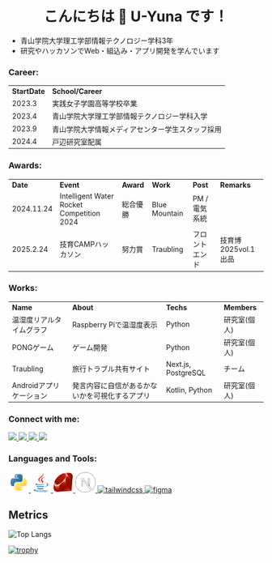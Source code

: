 <h1 align="center">こんにちは 👋 U-Yuna です！</h1>

- 青山学院大学理工学部情報テクノロジー学科3年
- 研究やハッカソンでWeb・組込み・アプリ開発を学んでいます

<h3 align="left">Career:</h3>
<table>
<tr><td><b>StartDate</b><td><b>School/Career</b>
<tr><td>2023.3<td>実践女子学園高等学校卒業
<tr><td>2023.4<td>青山学院大学理工学部情報テクノロジー学科入学
<tr><td>2023.9<td>青山学院大学情報メディアセンター学生スタッフ採用
<tr><td>2024.4<td>戸辺研究室配属
</table>

<h3 align="left">Awards:</h3>
<table>
<tr><td><b>Date</b><td><b>Event</b><td><b>Award</b><td><b>Work</b><td><b>Post</b><td><b>Remarks</b>
<tr><td>2024.11.24<td>Intelligent Water Rocket Competition 2024<td>総合優勝<td>Blue Mountain<td>PM / 電気系統<td>
<tr><td>2025.2.24<td>技育CAMPハッカソン<td>努力賞<td>Traubling<td>フロントエンド<td>技育博2025vol.1出品
</table>

<h3 align="left">Works:</h3>
<table>
<tr><td><b>Name</b><td><b>About</b><td><b>Techs</b><td><b>Members</b>
<tr><td>温湿度リアルタイムグラフ<td>Raspberry Piで温湿度表示<td>Python<td>研究室(個人)
<tr><td>PONGゲーム<td>ゲーム開発<td>Python<td>研究室(個人)
<tr><td>Traubling<td>旅行トラブル共有サイト<td>Next.js, PostgreSQL<td>チーム
<tr><td>Androidアプリケーション<td>発言内容に自信があるかないかを可視化するアプリ<td>Kotlin, Python<td>研究室(個人)
</table>

<h3 align="left">Connect with me:</h3>

<p align="left">
  <a href="https://github.com/U-Yuna" target="_blank" aria-label="GitHub">
    <img src="https://img.shields.io/badge/GitHub-U--Yuna-181717?style=for-the-badge&logo=github" />
  </a>
  <a href="https://x.com/yunayuna2322" target="_blank" aria-label="X (Twitter)">
    <img src="https://img.shields.io/badge/X-@yunayuna2322-000000?style=for-the-badge&logo=x" />
  </a>
  <a href="https://instagram.com/yunayuna2322" target="_blank" aria-label="Instagram">
    <img src="https://img.shields.io/badge/Instagram-@yunayuna2322-E4405F?style=for-the-badge&logo=instagram" />
  </a>
  <a href="https://u-yuna.github.io/Portfolio/" target="_blank" aria-label="Portfolio Site">
    <img src="https://img.shields.io/badge/Portfolio-u--yuna.github.io-14a0c4?style=for-the-badge&logo=githubpages&logoColor=white" />
  </a>
</p>

<h3 align="left">Languages and Tools:</h3>
<p align="left">
  <a href="https://www.python.org" target="_blank"> <img src="https://raw.githubusercontent.com/devicons/devicon/master/icons/python/python-original.svg" alt="python" width="40" height="40"/> </a>
  <a href="https://www.java.com" target="_blank"> <img src="https://raw.githubusercontent.com/devicons/devicon/master/icons/java/java-original.svg" alt="java" width="40" height="40"/> </a>
  <a href="https://www.ruby-lang.org" target="_blank"> <img src="https://raw.githubusercontent.com/devicons/devicon/master/icons/ruby/ruby-original.svg" alt="ruby" width="40" height="40"/> </a>
  <a href="https://nextjs.org/" target="_blank"> <img src="https://raw.githubusercontent.com/devicons/devicon/master/icons/nextjs/nextjs-line.svg" alt="nextjs" width="40" height="40"/> </a>
  <a href="https://tailwindcss.com/" target="_blank"> <img src="https://www.vectorlogo.zone/logos/tailwindcss/tailwindcss-icon.svg" alt="tailwindcss" width="40" height="40"/> </a>
  <a href="https://www.figma.com/" target="_blank"> <img src="https://www.vectorlogo.zone/logos/figma/figma-icon.svg" alt="figma" width="40" height="40"/> </a>
</p>

## Metrics
<p align="left"> 
  <img alt="Top Langs" height="403px" src="https://github-readme-stats.vercel.app/api/top-langs/?username=U-Yuna&layout=donut-vertical&show_icons=true" />
</p>

[![trophy](https://github-profile-trophy.vercel.app/?username=U-Yuna&theme=tokyonight&column=8)](https://github.com/ryo-ma/github-profile-trophy)
